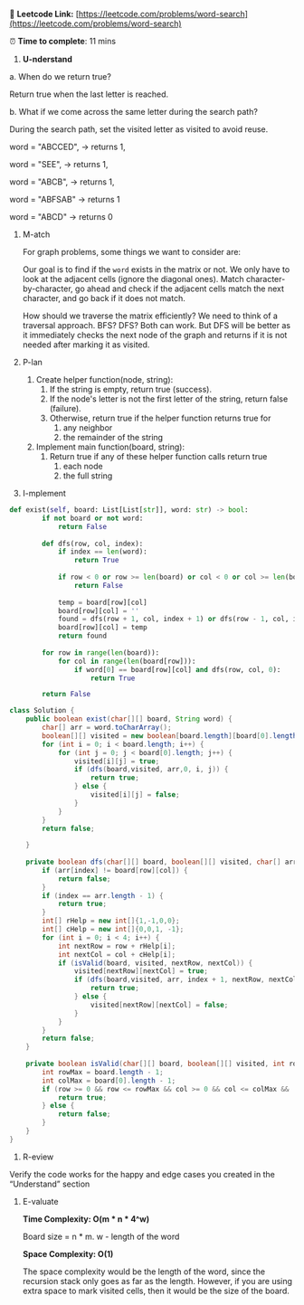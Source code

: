 🔗 **Leetcode Link:** [https://leetcode.com/problems/word-search](https://leetcode.com/problems/word-search)

⏰ **Time to complete**: 11 mins

1. **U-nderstand**

a. When do we return true? 

Return true when the last letter is reached.

b. What if we come across the same letter during the search path?

During the search path, set the visited letter as visited to avoid reuse.

word = "ABCCED", -> returns 1,

word = "SEE", -> returns 1,

word = "ABCB", -> returns 1,

word = "ABFSAB" -> returns 1

word = "ABCD" -> returns 0

1. M-atch
    
    For graph problems, some things we want to consider are:
    
    Our goal is to find if the `word` exists in the matrix or not. We only have to look at the adjacent cells (ignore the diagonal ones). Match character-by-character, go ahead and check if the adjacent cells match the next character, and go back if it does not match.
    
    How should we traverse the matrix efficiently? We need to think of a traversal approach. BFS? DFS? Both can work. But DFS will be better as it immediately checks the next node of the graph and returns if it is not needed after marking it as visited.
    
2. P-lan
    1. Create helper function(node, string):
        1. If the string is empty, return true (success).
        2. If the node's letter is not the first letter of the string, return false (failure).
        3. Otherwise, return true if the helper function returns true for
            1. any neighbor
            2. the remainder of the string
    2. Implement main function(board, string):
        1. Return true if any of these helper function calls return true
            1. each node
            2. the full string
3. I-mplement

```python
def exist(self, board: List[List[str]], word: str) -> bool:        
        if not board or not word:
            return False    
    
        def dfs(row, col, index):
            if index == len(word):
                return True
            
            if row < 0 or row >= len(board) or col < 0 or col >= len(board[row]) or board[row][col] != word[index]:
                return False
            
            temp = board[row][col]
            board[row][col] = ''
            found = dfs(row + 1, col, index + 1) or dfs(row - 1, col, index + 1) or dfs(row, col + 1, index + 1) or dfs(row, col - 1, index + 1)
            board[row][col] = temp
            return found
        
        for row in range(len(board)):
            for col in range(len(board[row])):
                if word[0] == board[row][col] and dfs(row, col, 0):
                    return True

        return False
```

```java
class Solution {
    public boolean exist(char[][] board, String word) {
        char[] arr = word.toCharArray();
        boolean[][] visited = new boolean[board.length][board[0].length];
        for (int i = 0; i < board.length; i++) {
            for (int j = 0; j < board[0].length; j++) {
                visited[i][j] = true;
                if (dfs(board,visited, arr,0, i, j)) {
                    return true;
                } else {
                    visited[i][j] = false;
                }
            }
        }
        return false;
        
    }
    
    private boolean dfs(char[][] board, boolean[][] visited, char[] arr, int index, int row, int col) {
        if (arr[index] != board[row][col]) {
            return false;
        } 
        if (index == arr.length - 1) {
            return true;
        }
        int[] rHelp = new int[]{1,-1,0,0};
        int[] cHelp = new int[]{0,0,1, -1};
        for (int i = 0; i < 4; i++) {
            int nextRow = row + rHelp[i];
            int nextCol = col + cHelp[i];
            if (isValid(board, visited, nextRow, nextCol)) {
                visited[nextRow][nextCol] = true;
                if (dfs(board,visited, arr, index + 1, nextRow, nextCol)) {
                    return true;
                } else {
                    visited[nextRow][nextCol] = false;
                }
            }
        }
        return false;
    }
    
    private boolean isValid(char[][] board, boolean[][] visited, int row, int col) {
        int rowMax = board.length - 1;
        int colMax = board[0].length - 1;
        if (row >= 0 && row <= rowMax && col >= 0 && col <= colMax && !visited[row][col]) {
            return true;
        } else {
            return false;
        }
    }
}
```

1. R-eview

Verify the code works for the happy and edge cases you created in the “Understand” section

1. E-valuate
    
    **Time Complexity: O(m * n * 4^w)**
    
    Board size = n * m. w - length of the word
    
    **Space Complexity: O(1)**
    
    The space complexity would be the length of the word, since the recursion stack only goes as far as the length. However, if you are using extra space to mark visited cells, then it would be the size of the board.